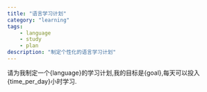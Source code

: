 ```yaml
---
title: "语言学习计划"
category: "learning"
tags: 
    - language
    - study
    - plan
description: "制定个性化的语言学习计划"
---
```


请为我制定一个{language}的学习计划,我的目标是{goal},每天可以投入{time_per_day}小时学习.